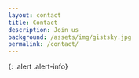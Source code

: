 ```yaml
---
layout: contact
title: Contact
description: Join us
background: /assets/img/gistsky.jpg
permalink: /contact/
---
```


{: .alert .alert-info}
